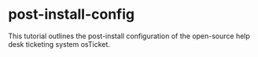 # post-install-config
This tutorial outlines the post-install configuration of the open-source help desk ticketing system osTicket.
